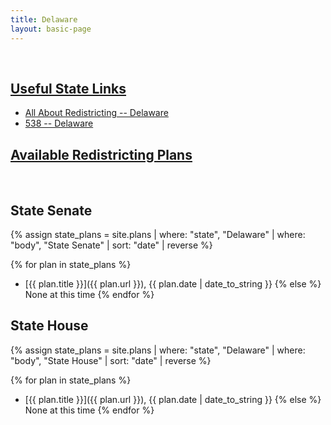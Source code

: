 ```yaml
---
title: Delaware
layout: basic-page
---
```


<br>

<u>Useful State Links</u>
---

- [All About Redistricting -- Delaware](https://redistricting.lls.edu/state/delaware/?cycle=2020&level=Congress&startdate=)
- [538 -- Delaware](https://projects.fivethirtyeight.com/redistricting-2022-maps/delaware/)

<u>Available Redistricting Plans</u>
---

<br>

State Senate
---
{% assign state_plans = site.plans | where: "state", "Delaware" | where: "body", "State Senate" | sort: "date" | reverse %}

{% for plan in state_plans %}
- [{{ plan.title }}]({{ plan.url }}), {{ plan.date | date_to_string }}
{% else %}
None at this time
{% endfor %}


State House
---
{% assign state_plans = site.plans | where: "state", "Delaware" | where: "body", "State House" | sort: "date" | reverse %}

{% for plan in state_plans %}
- [{{ plan.title }}]({{ plan.url }}), {{ plan.date | date_to_string }}
{% else %}
None at this time
{% endfor %}
